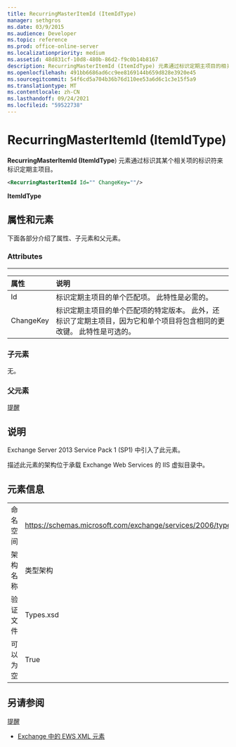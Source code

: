 ```yaml
---
title: RecurringMasterItemId (ItemIdType)
manager: sethgros
ms.date: 03/9/2015
ms.audience: Developer
ms.topic: reference
ms.prod: office-online-server
ms.localizationpriority: medium
ms.assetid: 48d831cf-10d8-480b-86d2-f9c0b14b8167
description: RecurringMasterItemId (ItemIdType) 元素通过标识定期主项目的相关项目之一的标识符来标识定期主项目。
ms.openlocfilehash: 491bb6686ad6cc9ee8169144b659d828e3920e45
ms.sourcegitcommit: 54f6cd5a704b36b76d110ee53a6d6c1c3e15f5a9
ms.translationtype: MT
ms.contentlocale: zh-CN
ms.lasthandoff: 09/24/2021
ms.locfileid: "59522738"
---
```

# <a name="recurringmasteritemid-itemidtype"></a>RecurringMasterItemId (ItemIdType)

**RecurringMasterItemId (ItemIdType**) 元素通过标识其某个相关项的标识符来标识定期主项目。 
  
```XML
<RecurringMasterItemId Id="" ChangeKey=""/>
```

 **ItemIdType**
## <a name="attributes-and-elements"></a>属性和元素

下面各部分介绍了属性、子元素和父元素。
  
### <a name="attributes"></a>Attributes

****

|**属性**|**说明**|
|:-----|:-----|
|Id  <br/> |标识定期主项目的单个匹配项。 此特性是必需的。  <br/> |
|ChangeKey  <br/> |标识定期主项目的单个匹配项的特定版本。 此外，还标识了定期主项目，因为它和单个项目将包含相同的更改键。 此特性是可选的。  <br/> |
   
### <a name="child-elements"></a>子元素

无。
  
### <a name="parent-elements"></a>父元素

[提醒](reminder.md)
  
## <a name="remarks"></a>说明

Exchange Server 2013 Service Pack 1 (SP1) 中引入了此元素。
  
描述此元素的架构位于承载 Exchange Web Services 的 IIS 虚拟目录中。
  
## <a name="element-information"></a>元素信息

|||
|:-----|:-----|
|命名空间  <br/> |https://schemas.microsoft.com/exchange/services/2006/types  <br/> |
|架构名称  <br/> |类型架构  <br/> |
|验证文件  <br/> |Types.xsd  <br/> |
|可以为空  <br/> |True  <br/> |
   
## <a name="see-also"></a>另请参阅



[提醒](reminder.md)


- [Exchange 中的 EWS XML 元素](ews-xml-elements-in-exchange.md)

